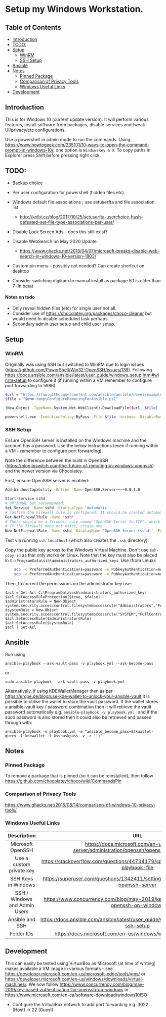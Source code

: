
# Setup my Windows Workstation.

## Table of Contents

<!-- TocDown Begin -->
  * [Introduction](#introduction)
  * [TODO:](#todo)
  * [Setup](#setup)
    * [WinRM](#winrm)
    * [SSH Setup](#ssh-setup)
  * [Ansible](#ansible)
  * [Notes](#notes)
    * [Pinned Package](#pinned-package)
    * [Comparison of Privacy Tools](#comparison-of-privacy-tools)
    * [Windows Useful Links](#windows-useful-links)
  * [Development](#development)
<!-- TocDown End -->


## Introduction

This is for Windows 10 (current update version). It will perform various features, install software from packages, disable services and tweak UI/privacy/etc configurations.

Use a powershell in admin mode to run the commands. Using https://www.howtogeek.com/235101/10-ways-to-open-the-command-prompt-in-windows-10/, one option is `WindowsKey & X`. To copy paths in Explorer press Shift before pressing right click.

## TODO:

* Backup choice
* Per user configuration for powershell (hidden files etc).
* Windows default file associations ; use setuserfta and file association list
  * http://kolbi.cz/blog/2017/10/25/setuserfta-userchoice-hash-defeated-set-file-type-associations-per-user/
* Disable Lock Screen Ads - does this still exist?
* Disable WebSearch on May 2020 Update
  * https://www.ghacks.net/2018/04/07/microsoft-breaks-disable-web-search-in-windows-10-version-1803/

* Custom pin menu - possibly not needed? Can create shortcut on desktop
* Consider switching digikam to manual install as package 6.1 is older than 7 (in beta)

#### Notes on todo

* Only reveal hidden files (etc) for single user not all.
* Consider use of https://chocolatey.org/packages/choco-cleaner but would need to disable scheduled task perhaps.
* Secondary admin user setup and child user setup.


## Setup

### WinRM

Originally was using SSH but switched to WinRM due to login issues (https://github.com/PowerShell/Win32-OpenSSH/issues/139). Following https://docs.ansible.com/ansible/latest/user_guide/windows_setup.html#winrm-setup to configure it (if running within a VM remember to configure port forwarding to 5986).

``` sh
$url = "https://raw.githubusercontent.com/ansible/ansible/devel/examples/scripts/ConfigureRemotingForAnsible.ps1"
$file = "$env:temp\ConfigureRemotingForAnsible.ps1"

(New-Object -TypeName System.Net.WebClient).DownloadFile($url, $file)

powershell.exe -ExecutionPolicy ByPass -File $file -verbose -DisableBasicAuth -GlobalHttpFirewallAccess false
```

### SSH Setup

Ensure OpenSSH server is installed on the Windows machine and the account has a password. Use the below instructions (even if running within a VM - remember to configure port forwarding).

Note the difference between the build in OpenSSH (https://blog.ipswitch.com/the-future-of-remoting-in-windows-openssh) and the newer version via Chocolatey.

First, ensure OpenSSH server is enabled:

``` sh
Add-WindowsCapability -Online -Name OpenSSH.Server~~~~0.0.1.0

Start-Service sshd
# OPTIONAL but recommended:
Set-Service -Name sshd -StartupType 'Automatic'
# Confirm the Firewall rule is configured. It should be created automatically by setup.
Get-NetFirewallRule -Name *ssh*
# There should be a firewall rule named "OpenSSH-Server-In-TCP", which should be enabled
# If the firewall does not exist, create one
New-NetFirewallRule -Name sshd -DisplayName 'OpenSSH Server (sshd)' -Enabled True -Direction Inbound -Protocol TCP -Action Allow -LocalPort 22
```

Test via running `ssh localhost` (which also creates the `.ssh` directory).

Copy the public key across to the Windows Virtual Machine. Don't use `ssh-copy-id` as that only works on Linux. Note that the key must also be placed in `C:\ProgramData\ssh\administrators_authorized_keys`. Use (from Linux):

``` sh
    scp -o PreferredAuthentications=password -o PubkeyAuthentication=no -P 3022 ~/.ssh/id_rsa_windows.pub "rnc@192.168.42.1:C:\Users\rnc\.ssh\authorized_keys"
    scp -o PreferredAuthentications=password -o PubkeyAuthentication=no -P 3022 ~/.ssh/id_rsa_windows.pub "rnc@192.168.42.1:C:\ProgramData\ssh\administrators_authorized_keys"
```

Then, to correct the permissions on the administrator key use:
```
$acl = Get-Acl C:\ProgramData\ssh\administrators_authorized_keys
$acl.SetAccessRuleProtection($true, $false)
$administratorsRule = New-Object system.security.accesscontrol.filesystemaccessrule("Administrators","FullControl","Allow")
$systemRule = New-Object system.security.accesscontrol.filesystemaccessrule("SYSTEM","FullControl","Allow")
$acl.SetAccessRule($administratorsRule)
$acl.SetAccessRule($systemRule)
$acl | Set-Acl
```

## Ansible

Run using

    ansible-playbook --ask-vault-pass -v playbook.yml --ask-become-pass

or

    sudo ansible-playbook --ask-vault-pass -v playbook.yml

Alternatively, if using KDEWalletManager then as per https://ercpe.de/blog/use-kde-wallet-to-unlock-your-ansible-vault it is possible to utilise the wallet to store the vault password. If the wallet stores a ansible-vault key / password combination then it will retrieve the vault password automatically e.g. `ansible-playbook -v playbook.yml` ; and if the sudo password is also stored then it could also be retrieved and passed through with:

    ansible-playbook -v playbook.yml -e "ansible_become_pass=$(kwallet-query -l kdewallet -f ksshaskpass -v -r '')"




## Notes

### Pinned Package

To remove a package that is pinned (so it can be reinstalled), then follow https://github.com/chocolatey/choco/wiki/CommandsPin

### Comparison of Privacy Tools

https://www.ghacks.net/2015/08/14/comparison-of-windows-10-privacy-tools/

### Windows Useful Links

| **Description** | **URL** |
|:-:|:-:|
| Microsoft OpenSSH | https://docs.microsoft.com/en-us/windows-server/administration/openssh/openssh_install_firstuse |
| Use a custom private key  | https://stackoverflow.com/questions/44734179/specifying-ssh-key-in-ansible-playbook-file  |
| SSH Keys in Windows  | https://superuser.com/questions/1342411/setting-ssh-keys-on-windows-10-openssh-server  |
| SSH / Windows and Admin Users | https://www.concurrency.com/blog/may-2019/key-based-authentication-for-openssh-on-windows |
| Ansible and SSH  | https://docs.ansible.com/ansible/latest/user_guide/windows_setup.html#windows-ssh-setup  |
| Folder IDs | https://docs.microsoft.com/en-us/windows/win32/shell/knownfolderid |


## Development

This can easily be tested using VirtualBox as Microsoft (at time of writing) makes available a VM image in various formats - see https://developer.microsoft.com/en-us/microsoft-edge/tools/vms/  or https://developer.microsoft.com/en-us/windows/downloads/virtual-machines/. We now follow https://www.concurrency.com/blog/may-2019/key-based-authentication-for-openssh-on-windows or https://www.microsoft.com/en-ca/software-download/windows10ISO

* Configure the VirtualBox network to add port forwarding e.g. 3022 (Host) -> 22 (Guest)
